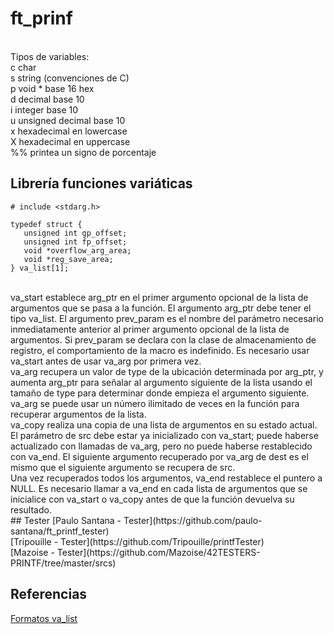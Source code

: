 # ft_prinf
 <br/>
Tipos de variables:  <br/>
c char <br/>
s string (convenciones de C)  <br/>
p void *  base 16 hex  <br/>
d decimal base 10 <br/>
i integer base 10 <br/>
u unsigned decimal base 10 <br/>
x hexadecimal en lowercase <br/>
X hexadecimal en uppercase <br/>
%% printea un signo de porcentaje <br/>

## Librería funciones variáticas
```
# include <stdarg.h>

typedef struct {
   unsigned int gp_offset;
   unsigned int fp_offset;
   void *overflow_arg_area;
   void *reg_save_area;
} va_list[1];
```
 <br/>
va_start establece arg_ptr en el primer argumento opcional de la lista de argumentos que se pasa a la función. El argumento arg_ptr debe tener el tipo va_list. El argumento prev_param es el nombre del parámetro necesario inmediatamente anterior al primer argumento opcional de la lista de argumentos. Si prev_param se declara con la clase de almacenamiento de registro, el comportamiento de la macro es indefinido. Es necesario usar va_start antes de usar va_arg por primera vez.
 <br/>
va_arg recupera un valor de type de la ubicación determinada por arg_ptr, y aumenta arg_ptr para señalar al argumento siguiente de la lista usando el tamaño de type para determinar donde empieza el argumento siguiente. va_arg se puede usar un número ilimitado de veces en la función para recuperar argumentos de la lista.
 <br/>
va_copy realiza una copia de una lista de argumentos en su estado actual. El parámetro de src debe estar ya inicializado con va_start; puede haberse actualizado con llamadas de va_arg, pero no puede haberse restablecido con va_end. El siguiente argumento recuperado por va_arg de dest es el mismo que el siguiente argumento se recupera de src.
 <br/>
Una vez recuperados todos los argumentos, va_end restablece el puntero a NULL. Es necesario llamar a va_end en cada lista de argumentos que se inicialice con va_start o va_copy antes de que la función devuelva su resultado.
 <br/>
## Tester
[Paulo Santana - Tester](https://github.com/paulo-santana/ft_printf_tester)            <br/>
[Tripouille - Tester](https://github.com/Tripouille/printfTester)                   <br/>
[Mazoise - Tester](https://github.com/Mazoise/42TESTERS-PRINTF/tree/master/srcs) <br/>

## Referencias
[Formatos va_list](https://stackoverflow.com/questions/4958384/what-is-the-format-of-the-x86-64-va-list-structure#:~:text=The%20va_list%20type%20is%20an,is%20given%20in%20%EF%AC%81gure%203.34)        <br/>

